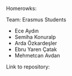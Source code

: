 Homerowks:

 Team: Erasmus Students
 
* Ece Aydın
* Semiha Konuralp
* Arda Özkardeşler
* Ebru Yaren Çatak
* Mehmetcan Avdan

Link to repository: 

